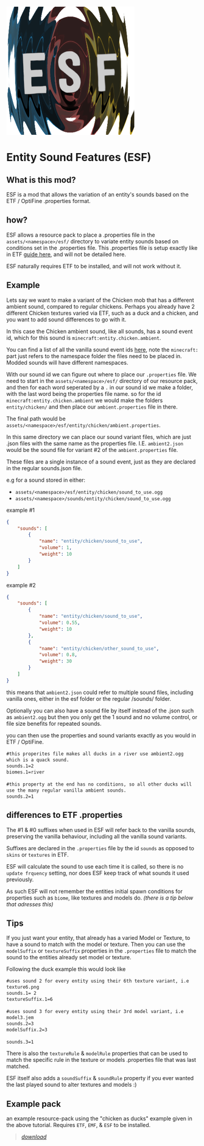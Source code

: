 ![icon](icon.png)

# Entity Sound Features (ESF)



## What is this mod?

ESF is a mod that allows the variation of an entity's sounds based on the ETF / OptiFine .properties format.


## how?

ESF allows a resource pack to place a .properties file in the `assets/<namespace>/esf/` directory to variate entity 
sounds based on conditions set in the .properties file.
This .properties file is setup exactly like in ETF [guide here](https://github.com/Traben-0/Entity_Texture_Features/wiki/random-entity-textures),
and will not be detailed here.

ESF naturally requires ETF to be installed, and will not work without it.

## Example

Lets say we want to make a variant of the Chicken mob that has a different ambient sound, compared to regular chickens.
Perhaps you already have 2 different Chicken textures varied via ETF, such as a duck and a chicken, 
and you want to add sound differences to go with it.

In this case the Chicken ambient sound, like all sounds, has a sound event id, which for this sound is `minecraft:entity.chicken.ambient`.

You can find a list of all the vanilla sound event ids [here](https://minecraft.wiki/w/Sounds.json), note the `minecraft:`
part just refers to the namespace folder the files need to be placed in. Modded sounds will have different namespaces.

With our sound id we can figure out where to place our `.properties` file. 
We need to start in the `assets/<namespace>/esf/` directory of our resource pack, and then for each word seperated by a
`.` in our sound id we make a folder, with the last word being the properties file name.
so for the id `minecraft:entity.chicken.ambient` we would make the folders `entity/chicken/` and then place our 
`ambient.properties` file in there.

The final path would be `assets/<namespace>/esf/entity/chicken/ambient.properties`.

In this same directory we can place our sound variant files, which are just .json files with the same name as the properties file.
I.E. `ambient2.json` would be the sound file for variant #2 of the `ambient.properties` file.

These files are a single instance of a sound event, just as they are declared in the regular sounds.json file.


e.g
for a sound stored in either:
- `assets/<namespace>/esf/entity/chicken/sound_to_use.ogg`
- `assets/<namespace>/sounds/entity/chicken/sound_to_use.ogg`


example #1
```json
{
	"sounds": [
		{
			"name": "entity/chicken/sound_to_use",
			"volume": 1,
			"weight": 10
		}
	]
}
```
example #2
```json
{
	"sounds": [
		{
			"name": "entity/chicken/sound_to_use",
			"volume": 0.55,
			"weight": 10
		},
		{
			"name": "entity/chicken/other_sound_to_use",
			"volume": 0.8,
			"weight": 30
		}
	]
}
```

this means that `ambient2.json` could refer to multiple sound files, including vanilla ones, either in the esf folder or the regular /sounds/ folder.

Optionally you can also have a sound file by itself instead of the .json such as `ambient2.ogg` but then you only get the 1 sound and no volume control, or file size benefits for repeated sounds.


you can then use the properties and sound variants exactly as you would in ETF / OptiFine.

```properties
#this properites file makes all ducks in a river use ambient2.ogg which is a quack sound.
sounds.1=2
biomes.1=river

#this property at the end has no conditions, so all other ducks will use the many regular vanilla ambient sounds.
sounds.2=1
```


## differences to ETF .properties

The #1 & #0 suffixes when used in ESF will refer back to the vanilla sounds, preserving the vanilla behaviour, including all the vanilla sound variants.

Suffixes are declared in the `.properties` file by the id `sounds` as opposed to `skins` or `textures` in ETF.

ESF will calculate the sound to use each time it is called, so there is no `update frquency` setting,
nor does ESF keep track of what sounds it used previously.

As such ESF will not remember the entities initial spawn conditions for properties such as `biome`, like textures and models do. *(there is a tip below that adresses this)*

## Tips

If you just want your entity, that already has a varied Model or Texture, to have a sound to match with the model or texture.
Then you can use the `modelSuffix` or `textureSuffix` properties in the `.properties` file to match the sound to the entities already set model or texture.

Following the duck example this would look like
```properties
#uses sound 2 for every entity using their 6th texture variant, i.e texture6.png
sounds.1= 2
textureSuffix.1=6

#uses sound 3 for every entity using their 3rd model variant, i.e model3.jem
sounds.2=3
modelSuffix.2=3

sounds.3=1
```

There is also the `textureRule` & `modelRule` properties that can be used to match the specific rule in the texture or models .properties file that was last matched.

ESF itself also adds a `soundSuffix` & `soundRule` property if you ever wanted the last played sound to alter textures and models :)

## Example pack

an example resource-pack using the "chicken as ducks" example given in the above tutorial.
Requires `ETF`, `EMF`, & `ESF` to be installed.

> [_download_](ducks.zip)
